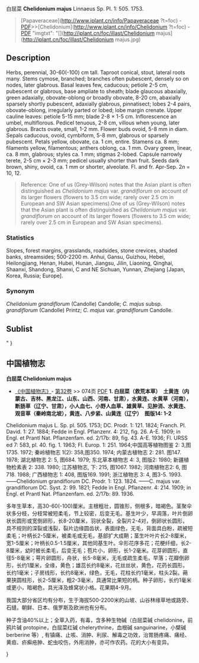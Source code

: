 白屈菜 **Chelidonium majus** Linnaeus Sp. Pl. 1: 505. 1753.

> [Papaveraceae](http://www.iplant.cn/info/Papaveraceae ?t=foc) - [PDF](http://iplant.cn/foc/pdf/Papaveraceae.pdf)>>[Chelidonium](http://www.iplant.cn/info/Chelidonium ?t=foc) - [PDF](http://www.iplant.cn/foc/pdf/Chelidonium.pdf)
  "imgtxt": "[](http://iplant.cn/foc/illast/Chelidonium majus](http://iplant.cn/foc/illast/Chelidonium majus.jpg)

## Description

Herbs, perennial, 30-60(-100) cm tall. Taproot conical, stout, lateral roots many. Stems cymose, branched; branches often pubescent, densely so on nodes, later glabrous. Basal leaves few, caducous; petiole 2-5 cm, pubescent or glabrous, base ampliate to sheath; blade glaucous abaxially, green adaxially, obovate-oblong or broadly obovate, 8-20 cm, abaxially sparsely shortly pubescent, adaxially glabrous, pinnatisect; lobes 2-4 pairs, obovate-oblong, irregularly parted or lobed; lobe margin crenate. Upper cauline leaves: petiole 5-15 mm; blade 2-8 × 1-5 cm. Inflorescence an umbel, multiflorous. Pedicel tenuous, 2-8 cm, villous when young, later glabrous. Bracts ovate, small, 1-2 mm. Flower buds ovoid, 5-8 mm in diam. Sepals caducous, ovoid, cymbiform, 5-8 mm, glabrous or sparsely pubescent. Petals yellow, obovate, ca. 1 cm, entire. Stamens ca. 8 mm; filaments yellow, filamentous; anthers oblong, ca. 1 mm. Ovary green, linear, ca. 8 mm, glabrous; styles ca. 1 mm; stigmas 2-lobed. Capsule narrowly terete, 2-5 cm × 2-3 mm; pedicel usually shorter than fruit. Seeds dark brown, shiny, ovoid, ca. 1 mm or shorter, alveolate. Fl. and fr. Apr-Sep. 2*n* = 10, 12.
> Reference: 
> One of us (Grey-Wilson) notes that the Asian plant is often distinguished as *Chelidonium majus* var. *grandiflorum* on account of its larger flowers (flowers to 3.5 cm wide; rarely over 2.5 cm in European and SW Asian specimens).One of us (Grey-Wilson) notes that the Asian plant is often distinguished as *Chelidonium majus* var. *grandiflorum* on account of its larger flowers (flowers to 3.5 cm wide; rarely over 2.5 cm in European and SW Asian specimens).

### Statistics
Slopes, forest margins, grasslands, roadsides, stone crevices, shaded banks, streamsides; 500-2200 m. Anhui, Gansu, Guizhou, Hebei, Heilongjiang, Henan, Hubei, Hunan, Jiangsu, Jilin, Liaoning, Qinghai, Shaanxi, Shandong, Shanxi, C and NE Sichuan, Yunnan, Zhejiang [Japan, Korea, Russia; Europe].

### Synonym
*Chelidonium grandiflorum* (Candolle) Candolle; *C. majus* subsp. *grandiflorum* (Candolle) Printz; *C. majus* var. *grandiflorum* Candolle.

## Sublist
"
}
## 中国植物志

**白屈菜 Chelidonium majus**

* [《中国植物志》](http://www.iplant.cn/frps)- [第32卷](http://www.iplant.cn/frps/vol/32) >> 074页 [PDF](http://www.iplant.cn/frps/pdf/32/074.pdf)
**1. 白屈菜（救荒本草）　土黄连（内蒙古、吉林、黑龙江、山东、山西、河南、甘肃），水黄连、水黄草（河南），断肠草（辽宁、甘肃），小人血七、小野人血草、雄黄草、见肿消、水黄连、观音草（秦岭南北坡），黄连、八步紧、山黄连（辽宁）　图版14: 1-2**

Chelidonium majus L. Sp. pl. 505. 1753; DC. Prodr. 1: 121. 1824; Franch. Pl. David. 1: 27. 1884; Fedde in Engl. Pflanzenr. 4: 212, fig. 26. A-E. 1909; in Engl. et Prantl Nat. Pflanzenfam. ed. 2/17b: 89, fig. 43. A-E. 1936; Fl. URSS ed 7: 583, pl. 40. fig. 1. 1963; Fl. Europ. 1: 251. 1964;中国高等植物图鉴 2: 3,图1735. 1972; 秦岭植物志 1(2): 358,图350. 1974; 内蒙古植物志 2: 281. 图147. 1978; 湖北植物志 2: 5, 图684. 1979; 东北草本植物志 4: 3, 图版2: 1980; 新疆植物检素表 2: 338. 1980; 江苏植物志, 下: 215, 图1067. 1982; 河南植物志2: 6, 图718. 1988; 广西植物志 1: 408, 图版169. 1991; 浙江植物志 3: 4, 图3-5. 1993. ——Chelidonium grandiflorum DC. Prodr. 1: 123. 1824. ——C. majus var. grandiflorum DC. Syst. 2: 99. 1821; Fedde in Engl. Pflanzenr. 4: 214. 1909; in Engl. et Prantl Nat. Pflanzenfam. ed. 2/17b: 89. 1936.

多年生草本，高30-60(-100)厘米。主根粗壮，圆锥形，侧根多，暗褐色。茎聚伞状多分枝，分枝常被短柔毛，节上较密，后变无毛。基生叶少，早凋落，叶片倒卵状长圆形或宽倒卵形，长8-20厘米，羽状全裂，全裂片2-4对，倒卵状长圆形，具不规则的深裂或浅裂，裂片边缘圆齿状，表面绿色，无毛，背面具白粉，疏被短柔毛；叶柄长2-5厘米，被柔毛或无毛，基部扩大成鞘；茎生叶叶片长2-8厘米，宽1-5厘米；叶柄长0.5-1.5厘米，其他同基生叶。伞形花序多花；花梗纤细，长2-8厘米，幼时被长柔毛，后变无毛；苞片小，卵形，长1-2毫米。花芽卵圆形，直径5-8毫米；萼片卵圆形，舟状，长5-8毫米，无毛或疏生柔毛，早落；花瓣倒卵形，长约1厘米，全缘，黄色；雄蕊长约8毫米，花丝丝状，黄色，花药长圆形，长约1毫米；子房线形，长约8毫米，绿色，无毛，花柱长约1毫米，柱头2裂。蒴果狭圆柱形，长2-5厘米，粗2-3毫米，具通常比果短的柄。种子卵形，长约1毫米或更小，暗褐色，具光泽及蜂窝状小格。花果期4-9月。

我国大部分省区均有分布，生于海拔500-2200米的山坡、山谷林缘草地或路旁、石缝。朝鲜、日本、俄罗斯及欧洲也有分布。

种子含油40%以上；全草入药，有毒，含多种生物碱（白屈菜碱 chelidonine，前鸦片碱 protopine，白屈菜红碱 chelerythrine，血根碱 sanguinarine，小檗碱 berberine 等）, 有镇痛、止咳、消肿、利尿、解毒之功效，治胃肠疼痛、痛经、黄疸、疥癣疮肿、蛇虫咬伤，外用消肿，亦可作农药。花的大小有变异。

}